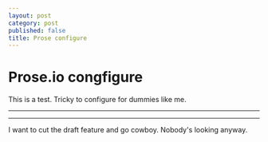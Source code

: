 ```yaml
---
layout: post
category: post
published: false
title: Prose configure
---
```

# Prose.io congfigure

This is a test. Tricky to configure for dummies like me.

***
<hr class="rule">

I want to cut the draft feature and go cowboy. Nobody's looking anyway.
